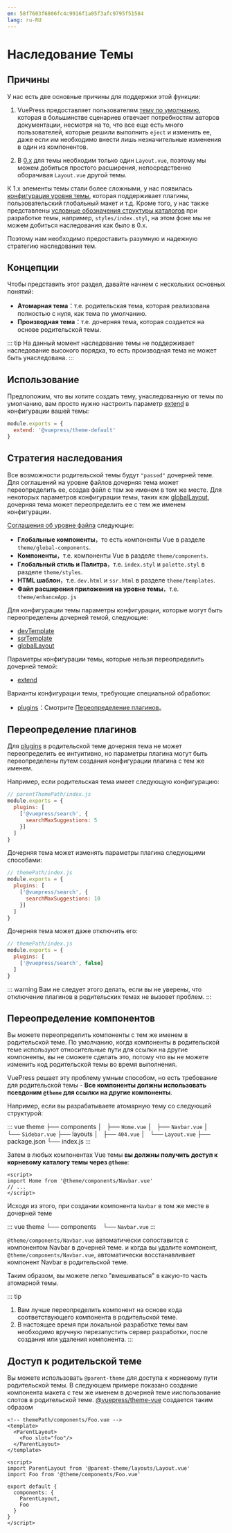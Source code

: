 ```yaml
---
en: 58f7603f6806fc4c9916f1a05f3afc9795f51584
lang: ru-RU
---
```


# Наследование Темы <Badge type="warn" text="beta" />

## Причины

У нас есть две основные причины для поддержки этой функции:

1. VuePress предоставляет пользователям [тему по умолчанию](./default-theme-config.md), которая в большинстве сценариев отвечает потребностям авторов документации, несмотря на то, что все еще есть много пользователей, которые решили выполнить `eject` и изменить ее, даже если им необходимо внести лишь незначительные изменения в один из компонентов.
   
2. В [0.x](https://vuepress.vuejs.org/guide/custom-themes.html#site-and-page-metadata) для темы необходим только один `Layout.vue`, поэтому мы можем добиться простого расширения, непосредственно оборачивая `Layout.vue` другой темы.

К 1.x элементы темы стали более сложными, у нас появилась [конфигурация уровня темы](./option-api.md), которая поддерживает плагины, пользовательский глобальный макет и т.д. Кроме того, у нас также представлены [условные обозначения структуры каталогов](./writing-a-theme.md#структура-каталогов) при разработке темы, например, `styles/index.styl`, на этом фоне мы не можем добиться наследования как было в 0.x.

Поэтому нам необходимо предоставить разумную и надежную стратегию наследования тем.

## Концепции

Чтобы представить этот раздел, давайте начнем с нескольких основных понятий:

- **Атомарная тема**：т.е. родительская тема, которая реализована полностью с нуля, как тема по умолчанию.
- **Производная тема**：т.е. дочерняя тема, которая создается на основе родительской темы.

::: tip
На данный момент наследование темы не поддерживает наследование высокого порядка, то есть производная тема не может быть унаследована.
:::

## Использование

Предположим, что вы хотите создать тему, унаследованную от темы по умолчанию, вам просто нужно настроить параметр [extend](./option-api.md#extend) в конфигурации вашей темы:

```js
module.exports = {
  extend: '@vuepress/theme-default'
}
```

## Стратегия наследования

Все возможности родительской темы будут `"passed"` дочерней теме. Для соглашений на уровне файлов дочерняя тема может переопределить ее, создав файл с тем же именем в том же месте. Для некоторых параметров конфигурации темы, таких как [globalLayout](./option-api.md#globallayout), дочерняя тема может переопределить ее с тем же именем конфигурации.

[Соглашения об уровне файла](./writing-a-theme.md#структура-каталогов) следующие:

- **Глобальные компоненты**，то есть компоненты Vue в разделе `theme/global-components`.
- **Компоненты**，т.е. компоненты Vue в разделе `theme/components`.
- **Глобальный стиль и Палитра**，т.е. `index.styl` и `palette.styl` в разделе `theme/styles`.
- **HTML шаблон**，т.е. `dev.html` и `ssr.html` в разделе `theme/templates`.
- **Файл расширения приложения на уровне темы**，т.е. `theme/enhanceApp.js`

Для конфигурации темы параметры конфигурации, которые могут быть переопределены дочерней темой, следующие:

- [devTemplate](./option-api.md#devtemplate)
- [ssrTemplate](./option-api.md#ssrtemplate)
- [globalLayout](./option-api.md#globallayout)

Параметры конфигурации темы, которые нельзя переопределить дочерней темой:

- [extend](./option-api.md#extend)

Варианты конфигурации темы, требующие специальной обработки:

- [plugins](./option-api.md#plugins)：Смотрите [Переопределение плагинов](#переопределение-плагинов)。

## Переопределение плагинов

Для [plugins](./option-api.md#plugins) в родительской теме дочерняя тема не может переопределить ее интуитивно, но параметры плагина могут быть переопределены путем создания конфигурации плагина с тем же именем.

Например, если родительская тема имеет следующую конфигурацию:

```js
// parentThemePath/index.js
module.exports = {
  plugins: [
    ['@vuepress/search', {
      searchMaxSuggestions: 5
    }]
  ]
}
```

Дочерняя тема может изменять параметры плагина следующими способами:

```js
// themePath/index.js
module.exports = {
  plugins: [
    ['@vuepress/search', {
      searchMaxSuggestions: 10
    }]
  ]
}
```

Дочерняя тема может даже отключить его:

```js
// themePath/index.js
module.exports = {
  plugins: [
    ['@vuepress/search', false]
  ]
}
```

::: warning
Вам не следует этого делать, если вы не уверены, что отключение плагинов в родительских темах не вызовет проблем.
:::

## Переопределение компонентов

Вы можете переопределить компоненты с тем же именем в родительской теме. По умолчанию, когда компоненты в родительской теме используют относительные пути для ссылки на другие компоненты, вы не сможете сделать это, потому что вы не можете изменить код родительской темы во время выполнения.

VuePress решает эту проблему умным способом, но есть требование для родительской темы - **Все компоненты должны использовать псевдоним `@theme` для ссылки на другие компоненты**.

Например, если вы разрабатываете атомарную тему со следующей структурой:

::: vue
theme
├── components
│   ├── `Home.vue`
│   ├── `Navbar.vue`
│   └── `Sidebar.vue`
├── layouts
│   ├── `404.vue`
│   └── `Layout.vue`
├── package.json
└── index.js
:::

Затем в любых компонентах Vue темы **вы должны получить доступ к корневому каталогу темы через `@theme`**:

```vue
<script>
import Home from '@theme/components/Navbar.vue'
// ...
</script>
```

Исходя из этого, при создании компонента `Navbar` в том же месте в дочерней теме

::: vue
theme
└── components
    └── `Navbar.vue`
::: 

`@theme/components/Navbar.vue` автоматически сопоставится с компонентом Navbar в дочерней теме. и когда вы удалите компонент, `@theme/components/Navbar.vue`, автоматически восстанавливает компонент Navbar в родительской теме.

Таким образом, вы можете легко "вмешиваться" в какую-то часть атомарной темы.

::: tip
1. Вам лучше переопределить компонент на основе кода соответствующего компонента в родительской теме.
2. В настоящее время при локальной разработке темы вам необходимо вручную перезапустить сервер разработки, после создания или удаления компонента.
:::

## Доступ к родительской теме

Вы можете использовать `@parent-theme` для доступа к корневому пути родительской темы. В следующем примере показано создание компонента макета с тем же именем в дочерней теме ииспользование слотов в родительской теме. [@vuepress/theme-vue](https://github.com/vuejs/vuepress/tree/master/packages/%40vuepress/theme-vue) создается таким образом

```vue
<!-- themePath/components/Foo.vue -->
<template>
  <ParentLayout>
    <Foo slot="foo"/>
  </ParentLayout>
</template>

<script>
import ParentLayout from '@parent-theme/layouts/Layout.vue'
import Foo from '@theme/components/Foo.vue'

export default {
  components: {
    ParentLayout,
    Foo
  }
}
</script>
```






